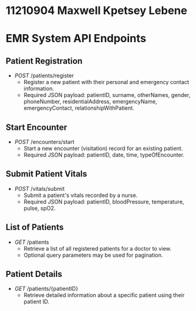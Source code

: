 # 11210904 Maxwell Kpetsey Lebene

# EMR System API Endpoints

## Patient Registration

- _POST_ /patients/register
  - Register a new patient with their personal and emergency contact information.
  - Required JSON payload: patientID, surname, otherNames, gender, phoneNumber, residentialAddress, emergencyName, emergencyContact, relationshipWithPatient.

## Start Encounter

- _POST_ /encounters/start
  - Start a new encounter (visitation) record for an existing patient.
  - Required JSON payload: patientID, date, time, typeOfEncounter.

## Submit Patient Vitals

- _POST_ /vitals/submit
  - Submit a patient's vitals recorded by a nurse.
  - Required JSON payload: patientID, bloodPressure, temperature, pulse, spO2.

## List of Patients

- _GET_ /patients
  - Retrieve a list of all registered patients for a doctor to view.
  - Optional query parameters may be used for pagination.

## Patient Details

- _GET_ /patients/{patientID}
  - Retrieve detailed information about a specific patient using their patient ID.
